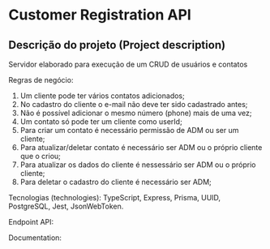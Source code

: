 # Customer Registration API

## Descrição do projeto (Project description)

Servidor elaborado para execução de um CRUD de usuários e contatos

Regras de negócio:

1. Um cliente pode ter vários contatos adicionados;
2. No cadastro do cliente o e-mail não deve ter sido cadastrado antes;
3. Não é possível adicionar o mesmo número (phone) mais de uma vez;
4. Um contato só pode ter um cliente como userId;
5. Para criar um contato é necessário permissão de ADM ou ser um cliente;
6. Para atualizar/deletar contato é necessário ser ADM ou o próprio cliente que o criou;
7. Para atualizar os dados do cliente é nessessário ser ADM ou o próprio cliente;
8. Para deletar o cadastro do cliente é necessário ser ADM;

Tecnologias (technologies): TypeScript, Express, Prisma, UUID, PostgreSQL, Jest, JsonWebToken.

Endpoint API:

Documentation:
